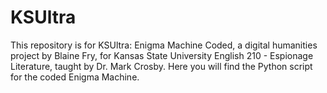 # KSUltra
This repository is for KSUltra: Enigma Machine Coded, a digital humanities project by Blaine Fry, for Kansas State University English 210 - Espionage Literature, taught by Dr. Mark Crosby. Here you will find the Python script for the coded Enigma Machine.
